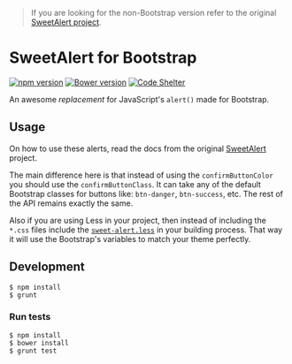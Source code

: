 > If you are looking for the non-Bootstrap version refer to the original
> [SweetAlert project](https://github.com/t4t5/sweetalert).

# SweetAlert for Bootstrap

[![npm version](https://badge.fury.io/js/bootstrap-sweetalert.svg)](https://badge.fury.io/js/bootstrap-sweetalert)
[![Bower version](https://badge.fury.io/bo/bootstrap-sweetalert.svg)](https://badge.fury.io/bo/bootstrap-sweetalert)
[![Code Shelter](https://www.codeshelter.co/static/badges/badge-flat.svg)](https://www.codeshelter.co/)

An awesome _replacement_ for JavaScript's `alert()` made for Bootstrap.


## Usage

On how to use these alerts, read the docs from the original
[SweetAlert](http://t4t5.github.io/sweetalert) project.

The main difference here is that instead of using the `confirmButtonColor` you
should use the `confirmButtonClass`. It can take any of the default Bootstrap
classes for buttons like: `btn-danger`, `btn-success`, etc. The rest of the API
remains exactly the same.

Also if you are using Less in your project, then instead of including the
`*.css` files include the
[`sweet-alert.less`](https://github.com/lipis/bootstrap-sweetalert/blob/master/lib/sweet-alert.less)
in your building process. That way it will use the Bootstrap's variables to
match your theme perfectly.


## Development

```shell
$ npm install
$ grunt
```

### Run tests
```shell
$ npm install
$ bower install
$ grunt test
```
